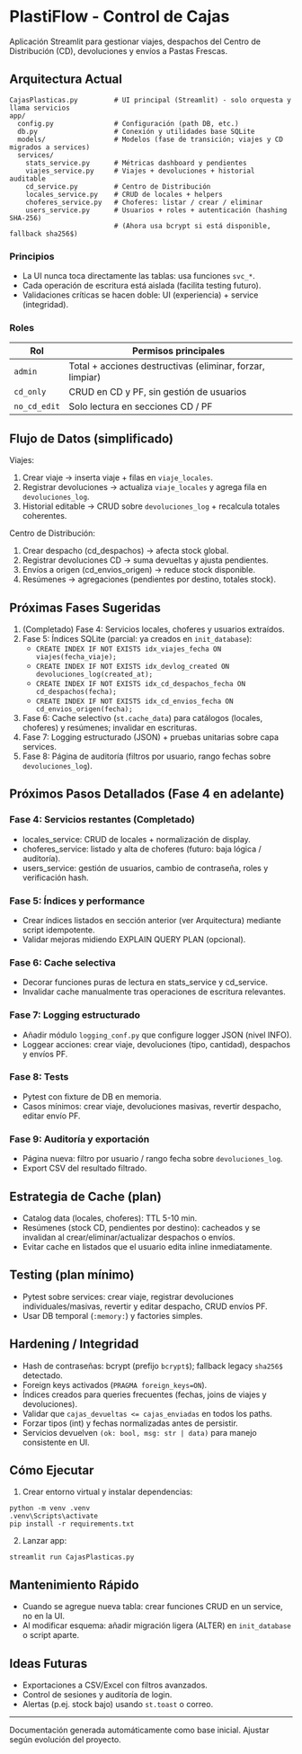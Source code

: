 # PlastiFlow - Control de Cajas

Aplicación Streamlit para gestionar viajes, despachos del Centro de Distribución (CD), devoluciones y envíos a Pastas Frescas.

## Arquitectura Actual

```
CajasPlasticas.py         # UI principal (Streamlit) - solo orquesta y llama servicios
app/
  config.py               # Configuración (path DB, etc.)
  db.py                   # Conexión y utilidades base SQLite
  models/                 # Modelos (fase de transición; viajes y CD migrados a services)
  services/
    stats_service.py      # Métricas dashboard y pendientes
    viajes_service.py     # Viajes + devoluciones + historial auditable
    cd_service.py         # Centro de Distribución
    locales_service.py    # CRUD de locales + helpers
    choferes_service.py   # Choferes: listar / crear / eliminar
    users_service.py      # Usuarios + roles + autenticación (hashing SHA-256)
                          # (Ahora usa bcrypt si está disponible, fallback sha256$)
```

### Principios
- La UI nunca toca directamente las tablas: usa funciones `svc_*`.
- Cada operación de escritura está aislada (facilita testing futuro).
- Validaciones críticas se hacen doble: UI (experiencia) + service (integridad).

### Roles
| Rol         | Permisos principales |
|-------------|----------------------|
| `admin`     | Total + acciones destructivas (eliminar, forzar, limpiar) |
| `cd_only`   | CRUD en CD y PF, sin gestión de usuarios |
| `no_cd_edit`| Solo lectura en secciones CD / PF |

## Flujo de Datos (simplificado)

Viajes:
1. Crear viaje -> inserta viaje + filas en `viaje_locales`.
2. Registrar devoluciones -> actualiza `viaje_locales` y agrega fila en `devoluciones_log`.
3. Historial editable -> CRUD sobre `devoluciones_log` + recalcula totales coherentes.

Centro de Distribución:
1. Crear despacho (cd_despachos) -> afecta stock global.
2. Registrar devoluciones CD -> suma devueltas y ajusta pendientes.
3. Envíos a origen (cd_envios_origen) -> reduce stock disponible.
4. Resúmenes -> agregaciones (pendientes por destino, totales stock).

## Próximas Fases Sugeridas
1. (Completado) Fase 4: Servicios locales, choferes y usuarios extraídos.
2. Fase 5: Índices SQLite (parcial: ya creados en `init_database`):
   - `CREATE INDEX IF NOT EXISTS idx_viajes_fecha ON viajes(fecha_viaje);`
   - `CREATE INDEX IF NOT EXISTS idx_devlog_created ON devoluciones_log(created_at);`
   - `CREATE INDEX IF NOT EXISTS idx_cd_despachos_fecha ON cd_despachos(fecha);`
   - `CREATE INDEX IF NOT EXISTS idx_cd_envios_fecha ON cd_envios_origen(fecha);`
3. Fase 6: Cache selectivo (`st.cache_data`) para catálogos (locales, choferes) y resúmenes; invalidar en escrituras.
4. Fase 7: Logging estructurado (JSON) + pruebas unitarias sobre capa services.
5. Fase 8: Página de auditoría (filtros por usuario, rango fechas sobre `devoluciones_log`).

## Próximos Pasos Detallados (Fase 4 en adelante)

### Fase 4: Servicios restantes (Completado)
- locales_service: CRUD de locales + normalización de display.
- choferes_service: listado y alta de choferes (futuro: baja lógica / auditoría).
- users_service: gestión de usuarios, cambio de contraseña, roles y verificación hash.

### Fase 5: Índices y performance
- Crear índices listados en sección anterior (ver Arquitectura) mediante script idempotente.
- Validar mejoras midiendo EXPLAIN QUERY PLAN (opcional).

### Fase 6: Cache selectiva
- Decorar funciones puras de lectura en stats_service y cd_service.
- Invalidar cache manualmente tras operaciones de escritura relevantes.

### Fase 7: Logging estructurado
- Añadir módulo `logging_conf.py` que configure logger JSON (nivel INFO).
- Loggear acciones: crear viaje, devoluciones (tipo, cantidad), despachos y envíos PF.

### Fase 8: Tests
- Pytest con fixture de DB en memoria.
- Casos mínimos: crear viaje, devoluciones masivas, revertir despacho, editar envío PF.

### Fase 9: Auditoría y exportación
- Página nueva: filtro por usuario / rango fecha sobre `devoluciones_log`.
- Export CSV del resultado filtrado.

## Estrategia de Cache (plan)
- Catalog data (locales, choferes): TTL 5-10 min.
- Resúmenes (stock CD, pendientes por destino): cacheados y se invalidan al crear/eliminar/actualizar despachos o envíos.
- Evitar cache en listados que el usuario edita inline inmediatamente.

## Testing (plan mínimo)
- Pytest sobre services: crear viaje, registrar devoluciones individuales/masivas, revertir y editar despacho, CRUD envíos PF.
- Usar DB temporal (`:memory:`) y factories simples.

## Hardening / Integridad
- Hash de contraseñas: bcrypt (prefijo `bcrypt$`); fallback legacy `sha256$` detectado.
- Foreign keys activados (`PRAGMA foreign_keys=ON`).
- Índices creados para queries frecuentes (fechas, joins de viajes y devoluciones).
- Validar que `cajas_devueltas <= cajas_enviadas` en todos los paths.
- Forzar tipos (int) y fechas normalizadas antes de persistir.
- Servicios devuelven `(ok: bool, msg: str | data)` para manejo consistente en UI.

## Cómo Ejecutar
1. Crear entorno virtual y instalar dependencias:
```
python -m venv .venv
.venv\Scripts\activate
pip install -r requirements.txt
```
2. Lanzar app:
```
streamlit run CajasPlasticas.py
```

## Mantenimiento Rápido
- Cuando se agregue nueva tabla: crear funciones CRUD en un service, no en la UI.
- Al modificar esquema: añadir migración ligera (ALTER) en `init_database` o script aparte.

## Ideas Futuras
- Exportaciones a CSV/Excel con filtros avanzados.
- Control de sesiones y auditoría de login.
- Alertas (p.ej. stock bajo) usando `st.toast` o correo.

---
Documentación generada automáticamente como base inicial. Ajustar según evolución del proyecto.
